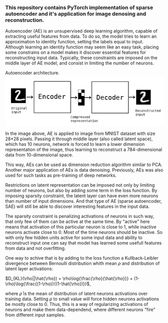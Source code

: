 ﻿### This repository contains PyTorch implementation of sparse autoencoder and it's application for image denosing and reconstruction.

Autoencoder (AE) is an unsupervised deep learning algorithm, capable of extracting useful features from data. To do so, the model tries to learn an approximation to identity function, setting the labels equal to input. Although learning an identity function may seem like an easy task, placing some constrains on a model makes it discover essential features for reconstructing input data. Typically, these constraints are imposed on the middle layer of AE model, and consist in limiting the number of neurons.

Autoencoder architecture.
![SAE](/images/SAE.jpeg)

In the image above, AE is applied to image from MNIST dataset with size 28*28 pixels. Passing it through middle layer (also called latent space), which has 10 neurons, network is forced to learn a lower dimension representation of the image, thus learning to reconstruct a 784-dimensional data from 10-dimensional space.

This way, AEs can be used as dimension reduction algorithm similar to PCA. Another major application of AEs is data denoising. Previously, AEs was also used for such tasks as pre-training of deep networks.

Restrictions on latent representation can be imposed not only by limiting number of neurons, but also by adding some term in the loss function. By imposing sparsity constraint, the latent layer can have even more neurons than number of input dimensions. And that type of AE (sparse autoencoder, SAE) will still be able to discover interesting features in the input data.

The sparsity constraint is penalizing activations of neurons in such way, that only few of them can be active at the same time. By "active" here means that activation of this particular neuron is close to 1, while inactive neurons activate close to 0. Most of the time neurons should be inactive. So with only few hidden units active for some input data and ability to reconstruct input one can say that model has learned some usefull features from data and not overfitting.

One way to achive that is by adding to the loss function a Kullback-Leibler divergence between Bernoulli distribution whith mean $\rho$ and distribution of latent layer activations:

$D_{KL}(\rho||\hat{\rho}) = \rho\log{\frac{\rho}{\hat{\rho}}} + (1-\rho)\log{\frac{(1-\rho)}{(1-\hat{\rho})}}$,

where $\hat{\rho}$ is the mean of distribution of latent neurons activations over training data. Setting $\rho$ to small value will force hidden neurons activations be mostly close to 0. Thus, this is a way of regularizing activations of neurons and make them data-dependend, where different neurons "fire" from different input samples.




